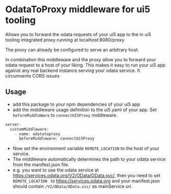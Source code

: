 # OdataToProxy middleware for ui5 tooling

Allows you to forward the odata requests of your ui5 app to the
in ui5 tooling integrated proxy running at localhost:8080/proxy

The proxy can already be configured to serve an arbitrary host.

In combination this middleware and the proxy allow you to forward your odata request to a host of your liking. This makes it easy to run your ui5 app against any real backend instance serving your odata service. It circumvents CORS issues

## Usage

 * add this package to your npm dependencies of your ui5 app
 * add the middleware  usage definition to the ui5.yaml of your app. Set ``beforeMiddleWare`` to ``connectUI5Proxy`` middleware. 
```javascript
server:
  customMiddleware:
    - name: odatatoproxy
      beforeMiddleware: connectUi5Proxy
```
 * Now set the environment variable ``REMOTE_LOCATION`` to the host of your service.
 * The middleware automatically determines the path to your odata service from the manifest.json file.
 * e.g. you want to use the odata service at https://services.odata.org/V2/OData/OData.svc/, then you need to set ``REMOTE_LOCATION `` to https://services.odata.org and your manifest.json should contain ``/V2/OData/OData.svc/`` as mainService uri.
